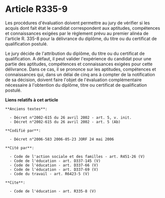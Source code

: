 # Article R335-9

Les procédures d'évaluation doivent permettre au jury de vérifier si les acquis dont fait état le candidat correspondent aux
aptitudes, compétences et connaissances exigées par le règlement prévu au premier alinéa de l'article R. 335-8 pour la
délivrance du diplôme, du titre ou du certificat de qualification postulé. 

Le jury décide de l'attribution du diplôme, du titre ou du certificat de qualification. A défaut, il peut valider
l'expérience du candidat pour une partie des aptitudes, compétences et connaissances exigées pour cette délivrance. Dans ce
cas, il se prononce sur les aptitudes, compétences et connaissances qui, dans un délai de cinq ans à compter de la
notification de sa décision, doivent faire l'objet de l'évaluation complémentaire nécessaire à l'obtention du diplôme, titre
ou certificat de qualification postulé.

**Liens relatifs à cet article**

	**Anciens textes**:

	  - Décret n°2002-615 du 26 avril 2002 - art. 5, v. init.
	  - Décret n°2002-615 du 26 avril 2002 - art. 5 (Ab)

	**Codifié par**:

	  - Décret n°2006-583 2006-05-23 JORF 24 mai 2006

	**Cité par**:

	  - Code de l'action sociale et des familles - art. R451-26 (V)
	  - Code de l'éducation - art. D337-145 (V)
	  - Code de l'éducation - art. D337-66 (V)
	  - Code de l'éducation - art. D337-69 (V)
	  - Code du travail - art. R6423-5 (V)

	**Cite**:

	  - Code de l'éducation - art. R335-8 (V)
